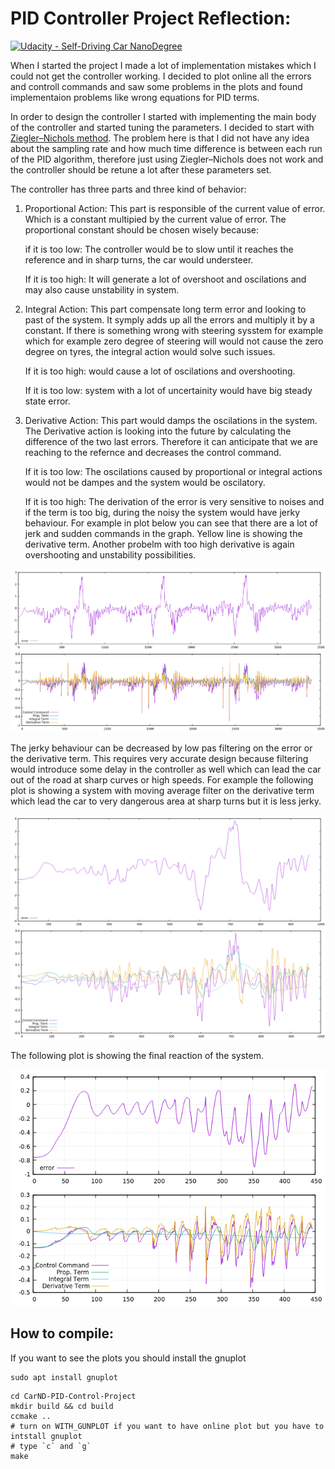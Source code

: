 # PID Controller Project Reflection:
[![Udacity - Self-Driving Car NanoDegree](https://s3.amazonaws.com/udacity-sdc/github/shield-carnd.svg)](http://www.udacity.com/drive)

[//]: # (Image References)
[image1]: ./Images/final.png "Final Design"
[image2]: ./Images/Jerky.png "Jerky Control"
[image3]: ./Images/LessJerk.png "Les Jerky Control"

When I started the project I made a lot of implementation mistakes which I could not get the controller working. I decided to plot online all the errors and controll commands and saw some problems in the plots and found implementaion problems like wrong equations for PID terms.


In order to design the controller I started with implementing the main body of the controller and started tuning the parameters. I decided to start with [Ziegler–Nichols method](https://en.wikipedia.org/wiki/Ziegler%E2%80%93Nichols_method). The problem here is that I did not have any idea about the sampling rate and how much time difference is between each run of the PID algorithm, therefore just using Ziegler–Nichols does not work and the controller should be retune a lot after these parameters set.

The controller has three parts and three kind of behavior:

1. Proportional Action: This part is responsible of the current value of error. Which is a constant multipied by the current value of error. The proportional constant should be chosen wisely because:

   if it is too low: The controller would be to slow until it reaches the reference and in sharp turns, the car would understeer.
   
   If it is too high: It will generate a lot of overshoot and oscilations and may also cause unstability in system.

2. Integral Action: This part compensate long term error and looking to past of the system. It symply adds up all the errors and multiply it by a constant. If there is something wrong with steering sysstem for example which for example zero degree of steering will would not cause the zero degree on tyres, the integral action would solve such issues.

   If it is too high: would cause a lot of oscilations and overshooting.
   
   If it is too low: system with a lot of uncertainity would have big steady state error.

3. Derivative Action: This part would damps the oscilations in the system. The Derivative action is looking into the future by calculating the difference of the two last errors. Therefore it can anticipate that we are reaching to the refernce and decreases the control command.

   If it is too low: The oscilations caused by proportional or integral actions would not be dampes and the system would be oscilatory.
   
   If it is too high: The derivation of the error is very sensitive to noises and if the term is too big, during the noisy the system would have jerky behaviour. For example in plot below you can see that there are a lot of jerk and sudden commands in the graph. Yellow line is showing the derivative term. Another probelm with too high derivative is again overshooting and unstability possibilities.

![alt text][image2]

The jerky behaviour can be decreased by low pas filtering on the error or the derivative term. This requires very accurate design because filtering would introduce some delay in the controller as well which can lead the car out of the road at sharp curves or high speeds. For example the following plot is showing a system with moving average filter on the derivative term which lead the car to very dangerous area at sharp turns but it is less jerky.

![alt text][image3]

The following plot is showing the final reaction of the system.

![alt text][image1]

## How to compile:
If you want to see the plots you should install the gnuplot
```
sudo apt install gnuplot
```

```
cd CarND-PID-Control-Project
mkdir build && cd build
ccmake ..
# turn on WITH_GUNPLOT if you want to have online plot but you have to intstall gnuplot
# type `c` and `g`
make
```
